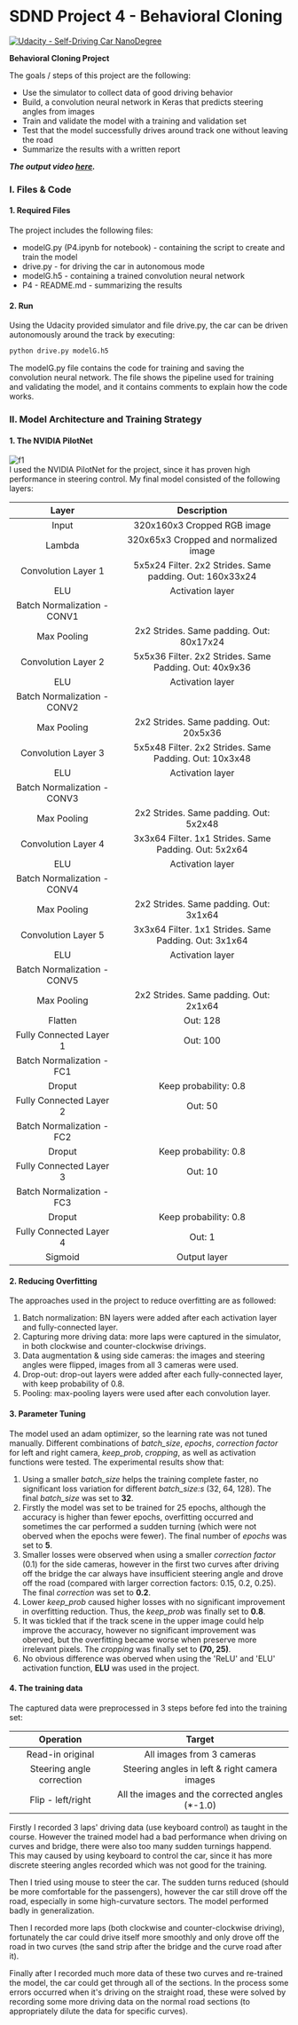 # SDND Project 4 - Behavioral Cloning

[![Udacity - Self-Driving Car NanoDegree](https://s3.amazonaws.com/udacity-sdc/github/shield-carnd.svg)](http://www.udacity.com/drive)

**Behavioral Cloning Project**

The goals / steps of this project are the following:
* Use the simulator to collect data of good driving behavior
* Build, a convolution neural network in Keras that predicts steering angles from images
* Train and validate the model with a training and validation set
* Test that the model successfully drives around track one without leaving the road
* Summarize the results with a written report

***The output video [here](https://github.com/PictoNailer/SDND-PROJECTS/blob/main/P4/output.mp4).***

### I. Files & Code

#### 1. Required Files

The project includes the following files:
* modelG.py (P4.ipynb for notebook) - containing the script to create and train the model
* drive.py - for driving the car in autonomous mode
* modelG.h5 - containing a trained convolution neural network 
* P4 - README.md - summarizing the results

#### 2. Run
Using the Udacity provided simulator and file drive.py, the car can be driven autonomously around the track by executing: 

```sh
python drive.py modelG.h5
```

The modelG.py file contains the code for training and saving the convolution neural network. The file shows the pipeline used for training and validating the model, and it contains comments to explain how the code works.

### II. Model Architecture and Training Strategy

#### 1. The NVIDIA PilotNet
![f1](https://github.com/lhzlhz/PilotNet/blob/master/readme/PilotNet.png) <br>
I used the NVIDIA PilotNet for the project, since it has proven high performance in steering control. My final model consisted of the following layers: <br>

|            Layer            |                        Description                       | 
|:---------------------------:|:--------------------------------------------------------:| 
| Input                       | 320x160x3 Cropped RGB image                              | 
| Lambda                      | 320x65x3 Cropped and normalized image                    | 
| Convolution Layer 1         | 5x5x24 Filter. 2x2 Strides. Same padding. Out: 160x33x24 |
| ELU          			  		    | Activation layer    	                                   |
| Batch Normalization - CONV1 |      	                                                   |
| Max Pooling        	        | 2x2 Strides. Same padding. Out: 80x17x24                 |
| Convolution Layer 2         | 5x5x36 Filter. 2x2 Strides. Same Padding. Out: 40x9x36   |
| ELU           					    | Activation layer    	                                   |
| Batch Normalization - CONV2 |      	                                                   |
| Max Pooling        	        | 2x2 Strides. Same padding. Out: 20x5x36                  |
| Convolution Layer 3         | 5x5x48 Filter. 2x2 Strides. Same Padding. Out: 10x3x48   |
| ELU           					    | Activation layer    	                                   |
| Batch Normalization - CONV3 |      	                                                   |
| Max Pooling        	        | 2x2 Strides. Same padding. Out: 5x2x48                   |
| Convolution Layer 4         | 3x3x64 Filter. 1x1 Strides. Same Padding. Out: 5x2x64    |
| ELU           					    | Activation layer    	                                   |
| Batch Normalization - CONV4 |      	                                                   |
| Max Pooling        	        | 2x2 Strides. Same padding. Out: 3x1x64                   |
| Convolution Layer 5         | 3x3x64 Filter. 1x1 Strides. Same Padding. Out: 3x1x64    |
| ELU           					    | Activation layer    	                                   |
| Batch Normalization - CONV5 |      	                                                   |
| Max Pooling        	        | 2x2 Strides. Same padding. Out: 2x1x64                   |
| Flatten          			      | Out: 128    	                                           |
| Fully Connected Layer 1	    | Out: 100                                                 |
| Batch Normalization - FC1   |                                                          |
| Droput	                    | Keep probability: 0.8                                    |
| Fully Connected Layer 2	    | Out: 50                                                  |
| Batch Normalization - FC2   |      	                                                   |
| Droput	                    | Keep probability: 0.8                                    |
| Fully Connected Layer 3	    | Out: 10                                                  |
| Batch Normalization - FC3   |      	                                                   |
| Droput	                    | Keep probability: 0.8                                    |
| Fully Connected Layer 4	    | Out: 1                                                   |
| Sigmoid                     | Output layer                                             |


#### 2. Reducing Overfitting

The approaches used in the project to reduce overfitting are as followed: <br>

  1)  Batch normalization: BN layers were added after each activation layer and fully-connected layer. <br>
  2)  Capturing more driving data: more laps were captured in the simulator, in both clockwise and counter-clockwise drivings. <br>
  3)  Data augmentation & using side cameras: the images and steering angles were flipped, images from all 3 cameras were used. <br>
  4)  Drop-out: drop-out layers were added after each fully-connected layer, with keep probability of 0.8. <br>
  5)  Pooling: max-pooling layers were used after each convolution layer. <br>

#### 3. Parameter Tuning

The model used an adam optimizer, so the learning rate was not tuned manually. Different combinations of *batch_size*, *epochs*, *correction factor* for left and right camera, *keep_prob*, *cropping*, as well as activation functions were tested. The experimental results show that:

  1) Using a smaller *batch_size* helps the training complete faster, no significant loss variation for different *batch_size:s* (32, 64, 128). The final *batch_size* was set to **32**. <br>
  2) Firstly the model was set to be trained for 25 epochs, although the accuracy is higher than fewer epochs, overfitting occurred and sometimes the car performed a sudden turning (which were not oberved when the epochs were fewer). The final number of *epochs* was set to **5**. <br>
  3) Smaller losses were observed when using a smaller *correction factor* (0.1) for the side cameras, however in the first two curves after driving off the bridge the car always have insufficient steering angle and drove off the road (compared with larger correction factors: 0.15, 0.2, 0.25). The final *correction* was set to **0.2**. <br>
  4) Lower *keep_prob* caused higher losses with no significant improvement in overfitting reduction. Thus, the *keep_prob* was finally set to **0.8**. <br>
  5) It was tickled that if the track scene in the upper image could help improve the accuracy, however no significant improvement was oberved, but the overfitting became worse when preserve more irrelevant pixels. The *cropping* was finally set to **(70, 25)**. <br>
  6) No obvious difference was oberved when using the 'ReLU' and 'ELU' activation function, **ELU** was used in the project. <br>

#### 4. The training data

The captured data were preprocessed in 3 steps before fed into the training set: <br>

|   Operation   |   Target   | 
|:-------------:|:---------------:| 
| Read-in original       |  All images from 3 cameras  | 
| Steering angle correction   |  Steering angles in left & right camera images 	|
| Flip - left/right					 |  All the images and the corrected angles (\*-1.0)	|

Firstly I recorded 3 laps' driving data (use keyboard control) as taught in the course. However the trained model had a bad performance when driving on curves and bridge, there were also too many sudden turnings happend. This may caused by using keyboard to control the car, since it has more discrete steering angles recorded which was not good for the training. 

Then I tried using mouse to steer the car. The sudden turns reduced (should be more comfortable for the passengers), however the car still drove off the road, especially in some high-curvature sectors. The model performed badly in generalization. 

Then I recorded more laps (both clockwise and counter-clockwise driving), fortunately the car could drive itself more smoothly and only drove off the road in two curves (the sand strip after the bridge and the curve road after it). 

Finally after I recorded much more data of these two curves and re-trained the model, the car could get through all of the sections. In the process some errors occurred when it's driving on the straight road, these were solved by recording some more driving data on the normal road sections (to appropriately dilute the data for specific curves). <br>


